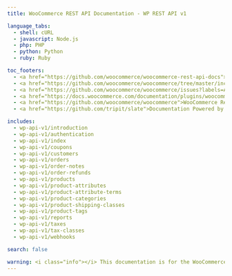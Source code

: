 ```yaml
---
title: WooCommerce REST API Documentation - WP REST API v1

language_tabs:
  - shell: cURL
  - javascript: Node.js
  - php: PHP
  - python: Python
  - ruby: Ruby

toc_footers:
  - <a href="https://github.com/woocommerce/woocommerce-rest-api-docs">Contributing to WC REST API Docs</a>
  - <a href="https://github.com/woocommerce/woocommerce/tree/master/includes/api">REST API Source on GitHub</a>
  - <a href="https://github.com/woocommerce/woocommerce/issues?labels=API&amp;page=1&amp;state=open">REST API Issues</a>
  - <a href="https://docs.woocommerce.com/documentation/plugins/woocommerce/">WooCommerce Documentation</a>
  - <a href="https://github.com/woocommerce/woocommerce">WooCommerce Repository</a>
  - <a href="https://github.com/tripit/slate">Documentation Powered by Slate</a>

includes:
  - wp-api-v1/introduction
  - wp-api-v1/authentication
  - wp-api-v1/index
  - wp-api-v1/coupons
  - wp-api-v1/customers
  - wp-api-v1/orders
  - wp-api-v1/order-notes
  - wp-api-v1/order-refunds
  - wp-api-v1/products
  - wp-api-v1/product-attributes
  - wp-api-v1/product-attribute-terms
  - wp-api-v1/product-categories
  - wp-api-v1/product-shipping-classes
  - wp-api-v1/product-tags
  - wp-api-v1/reports
  - wp-api-v1/taxes
  - wp-api-v1/tax-classes
  - wp-api-v1/webhooks

search: false

warning: <i class="info"></i> This documentation is for the WooCommerce REST API v1 which is deprecated since WooCommerce 2.7. <a href="http://woocommerce.github.io/woocommerce-rest-api-docs/">Please use the latest REST API version</a>.
---
```

